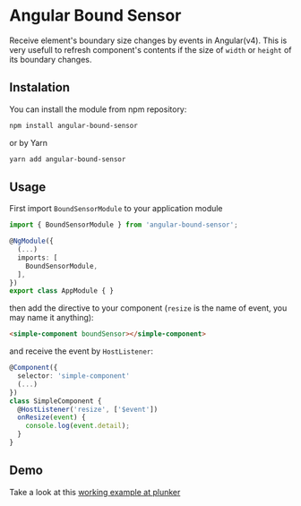 # Angular Bound Sensor
Receive element's boundary size changes by events in Angular(v4).
This is very usefull to refresh component's contents if the size of `width` or `height` of its boundary changes.

## Instalation
You can install the module from npm repository:
```sh
npm install angular-bound-sensor
```
or by Yarn
```sh
yarn add angular-bound-sensor
```

## Usage
First import `BoundSensorModule` to your application module
```ts
import { BoundSensorModule } from 'angular-bound-sensor';

@NgModule({
  (...)
  imports: [
    BoundSensorModule,
  ],
})
export class AppModule { }
```
then add the directive to your component (`resize` is the name of event, you may name it anything):
```html
<simple-component boundSensor></simple-component>
```
and receive the event by `HostListener`:
```ts
@Component({
  selector: 'simple-component'
  (...)
})
class SimpleComponent {
  @HostListener('resize', ['$event'])
  onResize(event) {
    console.log(event.detail);
  }
}
```

## Demo
Take a look at this [working example at plunker](http://embed.plnkr.co/kYRXPHT6rHc7dcLw0Pxo/)
